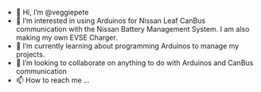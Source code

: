 - 👋 Hi, I’m @veggiepete
- 👀 I’m interested in using Arduinos for Nissan Leaf CanBus communication with the Nissan Battery Management System. I am also making my own EVSE Charger.
- 🌱 I’m currently learning about programming Arduinos to manage my projects.
- 💞️ I’m looking to collaborate on anything to do with Arduinos and CanBus communication
- 📫 How to reach me ...

<!---
veggiepete/veggiepete is a ✨ special ✨ repository because its `README.md` (this file) appears on your GitHub profile.
You can click the Preview link to take a look at your changes.
--->
